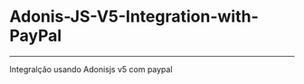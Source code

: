 # Adonis-JS-V5-Integration-with-PayPal
______________________________________
Integralção usando Adonisjs v5 com paypal
